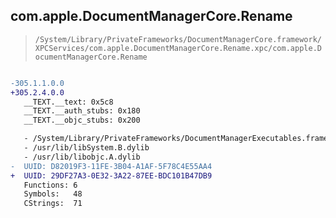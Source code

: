 ## com.apple.DocumentManagerCore.Rename

> `/System/Library/PrivateFrameworks/DocumentManagerCore.framework/XPCServices/com.apple.DocumentManagerCore.Rename.xpc/com.apple.DocumentManagerCore.Rename`

```diff

-305.1.1.0.0
+305.2.4.0.0
   __TEXT.__text: 0x5c8
   __TEXT.__auth_stubs: 0x180
   __TEXT.__objc_stubs: 0x200

   - /System/Library/PrivateFrameworks/DocumentManagerExecutables.framework/DocumentManagerExecutables
   - /usr/lib/libSystem.B.dylib
   - /usr/lib/libobjc.A.dylib
-  UUID: D82019F3-11FE-3B04-A1AF-5F78C4E55AA4
+  UUID: 29DF27A3-0E32-3A22-87EE-BDC101B47DB9
   Functions: 6
   Symbols:   48
   CStrings:  71

```
